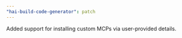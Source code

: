 ```yaml
---
"hai-build-code-generator": patch
---
```


Added support for installing custom MCPs via user-provided details.
